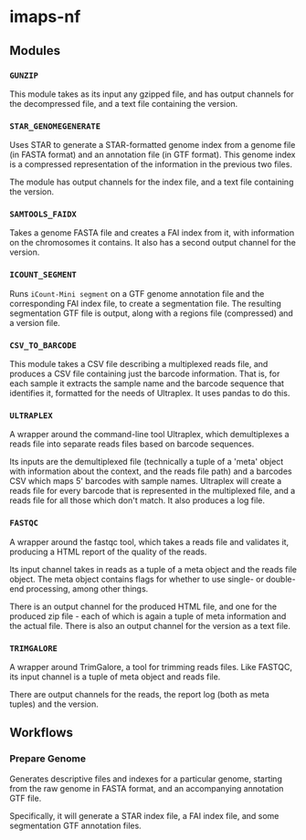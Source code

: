 # imaps-nf

## Modules

### `GUNZIP`

This module takes as its input any gzipped file, and has output channels for the
decompressed file, and a text file containing the version.

### `STAR_GENOMEGENERATE`

Uses STAR to generate a STAR-formatted genome index from a genome file (in
FASTA format) and an annotation file (in GTF format). This genome index is a
compressed representation of the information in the previous two files.

The module has output channels for the index file, and a text file containing
the version.

### `SAMTOOLS_FAIDX`

Takes a genome FASTA file and creates a FAI index from it, with information on
the chromosomes it contains. It also has a second output channel for the
version.

### `ICOUNT_SEGMENT`

Runs `iCount-Mini segment` on a GTF genome annotation file and the corresponding
FAI index file, to create a segmentation file. The resulting segmentation GTF
file is output, along with a regions file (compressed) and a version file.

### `CSV_TO_BARCODE`

This module takes a CSV file describing a multiplexed reads file, and produces a
CSV file containing just the barcode information. That is, for each sample it
extracts the sample name and the barcode sequence that identifies it, formatted
for the needs of Ultraplex. It uses pandas to do this.

### `ULTRAPLEX`

A wrapper around the command-line tool Ultraplex, which demultiplexes a reads
file into separate reads files based on barcode sequences.

Its inputs are the demultiplexed file (technically a tuple of a 'meta' object
with information about the context, and the reads file path) and a barcodes CSV
which maps 5' barcodes with sample names. Ultraplex will create a reads file for
every barcode that is represented in the multiplexed file, and a reads file for
all those which don't match. It also produces a log file.

### `FASTQC`

A wrapper around the fastqc tool, which takes a reads file and validates it,
producing a HTML report of the quality of the reads.

Its input channel takes in reads as a tuple of a meta object and the reads file
object. The meta object contains flags for whether to use single- or double-end
processing, among other things.

There is an output channel for the produced HTML file, and one for the produced
zip file - each of which is again a tuple of meta information and the actual
file. There is also an output channel for the version as a text file.

### `TRIMGALORE`

A wrapper around TrimGalore, a tool for trimming reads files. Like FASTQC, its
input channel is a tuple of meta object and reads file.

There are output channels for the reads, the report log (both as meta tuples)
and the version.

## Workflows

### Prepare Genome

Generates descriptive files and indexes for a particular genome, starting from
the raw genome in FASTA format, and an accompanying annotation GTF file.

Specifically, it will generate a STAR index file, a FAI index file, and some
segmentation GTF annotation files.